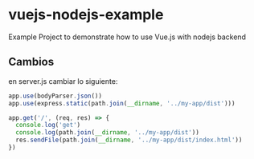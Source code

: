 # vuejs-nodejs-example
Example Project to demonstrate how to use Vue.js with nodejs backend

## Cambios
en server.js cambiar lo siguiente:
``` javascript
app.use(bodyParser.json())
app.use(express.static(path.join(__dirname, '../my-app/dist')))

app.get('/', (req, res) => {
  console.log('get')
  console.log(path.join(__dirname, '../my-app/dist'))
  res.sendFile(path.join(__dirname, '../my-app/dist/index.html'))
})

```
